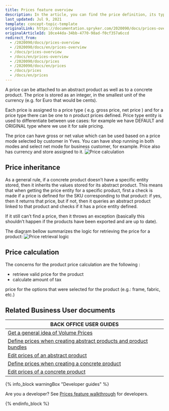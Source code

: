 ```yaml
---
title: Prices feature overview
description: In the article, you can find the price definition, its types, how the price is inherited and calculated.
last_updated: Jul 9, 2021
template: concept-topic-template
originalLink: https://documentation.spryker.com/2020090/docs/prices-overview
originalArticleId: 10ce44da-34bb-4770-98ad-f0cf357a6ccd
redirect_from:
  - /2020090/docs/prices-overview
  - /2020090/docs/en/prices-overview
  - /docs/prices-overview
  - /docs/en/prices-overview
  - /2020090/docs/prices
  - /2020090/docs/en/prices
  - /docs/prices
  - /docs/en/prices
---
```


A price can be attached to an abstract product as well as to a concrete product. The price is stored as an integer, in the smallest unit of the currency (e.g. for Euro that would be cents).

Each price is assigned to a price type ( e.g. gross price, net price ) and for a price type there can be one to n product prices defined. Price type entity is used to differentiate between use cases: for example we have DEFAULT and ORIGINAL type where we use it for sale pricing.

The price can have gross or net value which can be used based on a price mode selected by customer in Yves. You can have shop running in both modes and select net mode for business customer, for example. Price also has currency and store assigned to it.
![Price calculation](https://spryker.s3.eu-central-1.amazonaws.com/docs/Features/Price/Price+Functionality/price_calculation.png)

## Price inheritance

As a general rule, if a concrete product doesn’t have a specific entity stored, then it inherits the values stored for its abstract product. This means that when getting the price entity for a specific product, first a check is made if a price is defined for the SKU corresponding to that product: if yes, then it returns that price, but if not, then it queries an abstract product linked to that product and checks if it has a price entity defined.

If it still can’t find a price, then it throws an exception (basically this shouldn’t happen if the products have been exported and are up to date).

The diagram bellow summarizes the logic for retrieving the price for a product:
![Price retrieval logic](https://spryker.s3.eu-central-1.amazonaws.com/docs/Features/Price/Price+Functionality/price_retrieval_logic.png)

## Price calculation

The concerns for the product price calculation are the following :

* retrieve valid price for the product
* calculate amount of tax

price for the options that were selected for the product (e.g.: frame, fabric, etc.)

## Related Business User documents

|BACK OFFICE USER GUIDES|
|---|
| [Get a general idea of Volume Prices](/docs/scos/user/features/{{page.version}}/prices-feature-overview/volume-prices-overview.html)   |
| [Define prices when creating abstract products and product bundles](/docs/scos/user/back-office-user-guides/{{page.version}}/catalog/products/manage-abstract-products-and-product-bundles/create-abstract-products-and-product-bundles.html)   |
| [Edit prices of an abstract product](/docs/scos/user/back-office-user-guides/{{page.version}}/catalog/products/manage-abstract-products-and-product-bundles/editing-abstract-products.html#editing-prices-of-an-abstract-product)   |
| [Define prices when creating a concrete product](/docs/scos/user/back-office-user-guides/{{page.version}}/catalog/products/manage-concrete-products/creating-product-variants.html)  |
| [Edit prices of a concrete product](/docs/scos/user/back-office-user-guides/{{page.version}}/catalog/products/manage-concrete-products/editing-product-variants.html)   |

{% info_block warningBox "Developer guides" %}

Are you a developer? See [Prices feature walkthrough](/docs/scos/dev/feature-walkthroughs/{{page.version}}/prices-feature-walkthrough/prices-feature-walkthrough.html) for developers.

{% endinfo_block %}
